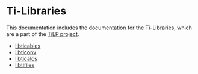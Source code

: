 Ti-Libraries
============

This documentation includes the documentation for the Ti-Libraries, which are a part of the [TiLP project](http://lpg.ticalc.org/prj_tilp/).

  * [libticables](/tilibs-docs/libticables/)
  * [libticonv](/tilibs-docs/libticonv/)
  * [libticalcs](/tilibs-docs/libticalcs/)
  * [libtifiles](/tilibs-docs/libtifiles/)
